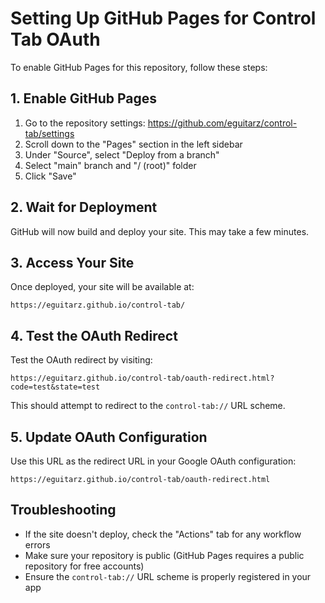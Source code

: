 # Setting Up GitHub Pages for Control Tab OAuth

To enable GitHub Pages for this repository, follow these steps:

## 1. Enable GitHub Pages

1. Go to the repository settings: https://github.com/eguitarz/control-tab/settings
2. Scroll down to the "Pages" section in the left sidebar
3. Under "Source", select "Deploy from a branch"
4. Select "main" branch and "/ (root)" folder
5. Click "Save"

## 2. Wait for Deployment

GitHub will now build and deploy your site. This may take a few minutes.

## 3. Access Your Site

Once deployed, your site will be available at:
```
https://eguitarz.github.io/control-tab/
```

## 4. Test the OAuth Redirect

Test the OAuth redirect by visiting:
```
https://eguitarz.github.io/control-tab/oauth-redirect.html?code=test&state=test
```

This should attempt to redirect to the `control-tab://` URL scheme.

## 5. Update OAuth Configuration

Use this URL as the redirect URL in your Google OAuth configuration:
```
https://eguitarz.github.io/control-tab/oauth-redirect.html
```

## Troubleshooting

- If the site doesn't deploy, check the "Actions" tab for any workflow errors
- Make sure your repository is public (GitHub Pages requires a public repository for free accounts)
- Ensure the `control-tab://` URL scheme is properly registered in your app